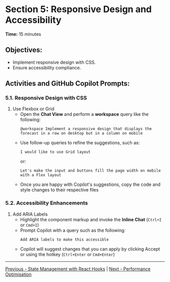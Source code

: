 # Section 5: Responsive Design and Accessibility

**Time:** 15 minutes


## Objectives:

*   Implement responsive design with CSS.
*   Ensure accessibility compliance.


## Activities and GitHub Copilot Prompts:


### 5.1. Responsive Design with CSS

1.  Use Flexbox or Grid
    *   Open the **Chat View** and perform a **workspace** query like the following:
        ```
        @workspace Implement a responsive design that displays the forecast in a row on desktop but in a column on mobile
        ```
    *   Use follow-up queries to refine the suggestions, such as:
        ```
        I would like to use Grid layout
        ```
        or:
        ```
        Let's make the input and buttons fill the page width on mobile with a Flex layout
        ```
    *   Once you are happy with Copilot's suggestions, copy the code and style changes to their respective files


### 5.2. Accessibility Enhancements

1.  Add ARIA Labels
    *   Highlight the component markup and invoke the **Inline Chat** (`Ctrl+I` or `Cmd+I`)
    *   Prompt Copilot with a query such as the following:
        ```
        Add ARIA labels to make this accessible
        ```
    *   Copilot will suggest changes that you can apply by clicking Accept or using the hotkey (`Ctrl+Enter` or `Cmd+Enter`)
        
---------------
[Previous - State Management with React Hooks](./04-state-management-with-react-hooks.md) | [Next - Performance Optimisation](./06-performance-optimisation.md)